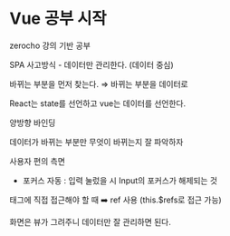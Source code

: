 # **Vue 공부 시작**

zerocho 강의 기반 공부

SPA 사고방식 - 데이터만 관리한다. (데이터 중심)

바뀌는 부분을 먼저 찾는다. ⇒ 바뀌는 부분을 데이터로

React는 state를 선언하고 vue는 데이터를 선언한다.

양방향 바인딩

데이터가 바뀌는 부분만 무엇이 바뀌는지 잘 파악하자

사용자 편의 측면

- 포커스 자동 : 입력 눌렀을 시 Input의 포커스가 해제되는 것

태그에 직접 접근해야 할 때 ➡️ ref 사용 (this.$refs로 접근 가능)

화면은 뷰가 그려주니 데이터만 잘 관리하면 된다.
